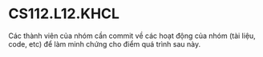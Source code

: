 # CS112.L12.KHCL
Các thành viên của nhóm cần commit về các hoạt động của nhóm (tài liệu, code, etc) để làm minh chứng cho điểm quá trình sau này.
